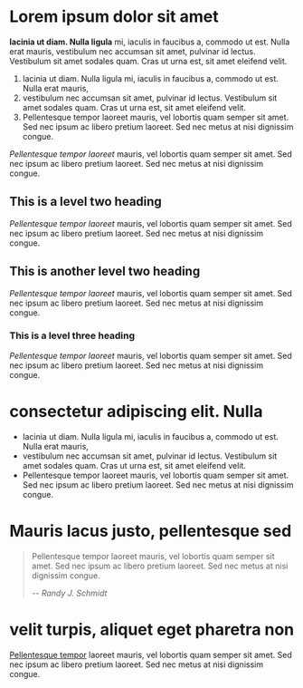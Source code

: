 # Lorem ipsum dolor sit amet

**lacinia ut diam. Nulla ligula** mi, iaculis in faucibus a, commodo ut est. Nulla erat mauris, vestibulum nec accumsan sit amet, pulvinar id lectus. Vestibulum sit amet sodales quam. Cras ut urna est, sit amet eleifend velit. 

1. lacinia ut diam. Nulla ligula mi, iaculis in faucibus a, commodo ut est. Nulla erat mauris, 
2. vestibulum nec accumsan sit amet, pulvinar id lectus. Vestibulum sit amet sodales quam. Cras ut urna est, sit amet eleifend velit. 
3. Pellentesque tempor laoreet mauris, vel lobortis quam semper sit amet. Sed nec ipsum ac libero pretium laoreet. Sed nec metus at nisi dignissim congue.

*Pellentesque tempor laoreet* mauris, vel lobortis quam semper sit amet. Sed nec ipsum ac libero pretium laoreet. Sed nec metus at nisi dignissim congue.

## This is a level two heading

*Pellentesque tempor laoreet* mauris, vel lobortis quam semper sit amet. Sed nec ipsum ac libero pretium laoreet. Sed nec metus at nisi dignissim congue.

## This is another level two heading

*Pellentesque tempor laoreet* mauris, vel lobortis quam semper sit amet. Sed nec ipsum ac libero pretium laoreet. Sed nec metus at nisi dignissim congue.

### This is a level three heading

*Pellentesque tempor laoreet* mauris, vel lobortis quam semper sit amet. Sed nec ipsum ac libero pretium laoreet. Sed nec metus at nisi dignissim congue.

# consectetur adipiscing elit. Nulla

* lacinia ut diam. Nulla ligula mi, iaculis in faucibus a, commodo ut est. Nulla erat mauris, 
* vestibulum nec accumsan sit amet, pulvinar id lectus. Vestibulum sit amet sodales quam. Cras ut urna est, sit amet eleifend velit. 
* Pellentesque tempor laoreet mauris, vel lobortis quam semper sit amet. Sed nec ipsum ac libero pretium laoreet. Sed nec metus at nisi dignissim congue.

# Mauris lacus justo, pellentesque sed

> Pellentesque tempor laoreet mauris, vel lobortis quam semper sit amet. Sed nec ipsum ac libero pretium laoreet. Sed nec metus at nisi dignissim congue.
>
> -- <cite>Randy J. Schmidt</cite>

# velit turpis, aliquet eget pharetra non

[Pellentesque tempor](http://google.com/) laoreet mauris, vel lobortis quam semper sit amet. Sed nec ipsum ac libero pretium laoreet. Sed nec metus at nisi dignissim congue.